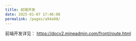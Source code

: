 ```yaml
---
title: 前端开发
date: 2025-01-07 17:46:08
permalink: /pages/a94a08/
---
```


前端开发详见：
https://docv2.mineadmin.com/front/route.html